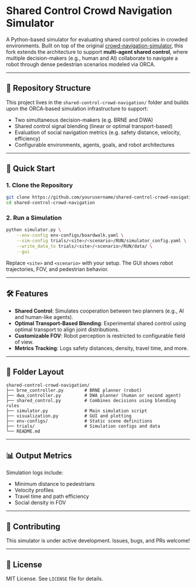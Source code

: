 # Shared Control Crowd Navigation Simulator

A Python-based simulator for evaluating shared control policies in crowded environments. Built on top of the original [crowd-navigation-simulator](https://github.com/trautman/crowd-navigation-simulator), this fork extends the architecture to support **multi-agent shared control**, where multiple decision-makers (e.g., human and AI) collaborate to navigate a robot through dense pedestrian scenarios modeled via ORCA.

---

## 📁 Repository Structure

This project lives in the `shared-control-crowd-navigation/` folder and builds upon the ORCA-based simulation infrastructure to support:

- Two simultaneous decision-makers (e.g. BRNE and DWA)
- Shared control signal blending (linear or optimal transport-based)
- Evaluation of social navigation metrics (e.g. safety distance, velocity, efficiency)
- Configurable environments, agents, goals, and robot architectures

---

## 🚀 Quick Start

### 1. Clone the Repository

```bash
git clone https://github.com/yourusername/shared-control-crowd-navigation.git
cd shared-control-crowd-navigation
```

### 2. Run a Simulation

```bash
python simulator.py \
    --env-config env-configs/boardwalk.yaml \
    --sim-config trials/<site>/<scenario>/RUN/simulator_config.yaml \
    --write_data_to trials/<site>/<scenario>/RUN/data/ \
    --gui
```

Replace `<site>` and `<scenario>` with your setup. The GUI shows robot trajectories, FOV, and pedestrian behavior.

---

## 🛠️ Features

- **Shared Control**: Simulates cooperation between two planners (e.g., AI and human-like agents).
- **Optimal Transport-Based Blending**: Experimental shared control using optimal transport to align joint distributions.
- **Customizable FOV**: Robot perception is restricted to configurable field of view.
- **Metrics Tracking**: Logs safety distances, density, travel time, and more.

---

## 📂 Folder Layout

```
shared-control-crowd-navigation/
├── brne_controller.py        # BRNE planner (robot)
├── dwa_controller.py         # DWA planner (human or second agent)
├── shared_control.py         # Combines decisions using blending rules
├── simulator.py              # Main simulation script
├── visualization.py          # GUI and plotting
├── env-configs/              # Static scene definitions
├── trials/                   # Simulation configs and data
└── README.md
```

---

## 📊 Output Metrics

Simulation logs include:

- Minimum distance to pedestrians
- Velocity profiles
- Travel time and path efficiency
- Social density in FOV

---

## 🤝 Contributing

This simulator is under active development. Issues, bugs, and PRs welcome!

---

## 📜 License

MIT License. See `LICENSE` file for details.